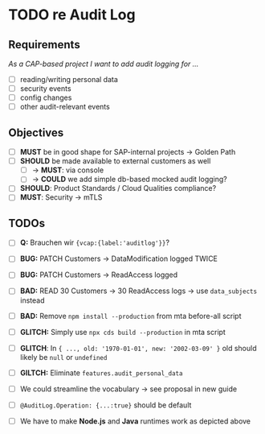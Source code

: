 <!--- Migrated: @external/guides/67-Data-Privacy/66-Data-Privacy/TODO.md -> @external/guides/data-privacy/data-privacy/todo.md -->
# TODO re Audit Log

## Requirements

*As a CAP-based project I want to add audit logging for ...*

- [ ] reading/writing personal data 
- [ ] security events 
- [ ] config changes 
- [ ] other audit-relevant events

## Objectives

- [ ] **MUST** be in good shape for SAP-internal projects → Golden Path
- [ ] **SHOULD** be made available to external customers as well 
  - [ ] → **MUST**: via console
  - [ ] → **COULD** we add simple db-based mocked audit logging?
- [ ] **SHOULD**: Product Standards / Cloud Qualities compliance?
- [ ] **MUST**: Security → mTLS

## TODOs

- [ ] **Q:** Brauchen wir `{vcap:{label:'auditlog'}}`?
- [ ] **BUG:** PATCH Customers → DataModification logged TWICE


- [ ] **BUG:** PATCH Customers → ReadAccess logged 
- [ ] **BAD:** READ 30 Customers → 30 ReadAccess logs → use `data_subjects` instead 
- [ ] **BAD:** Remove `npm install --production` from mta before-all script
- [ ] **GLITCH:** Simply use `npx cds build --production` in mta script
- [ ] **GLITCH**: In `{ ..., old: '1970-01-01', new: '2002-03-09' }` old should likely be `null` or `undefined`
- [ ] **GILTCH:** Eliminate `features.audit_personal_data `

- [ ] We could streamline the vocabulary → see proposal in new guide

- [ ] `@AuditLog.Operation: {...:true}` should be default

- [ ] We have to make **Node.js** and **Java** runtimes work as depicted above

  

